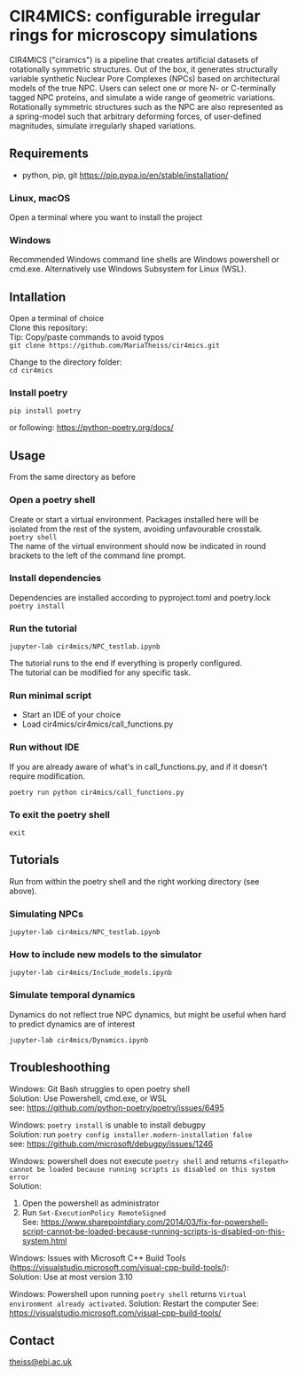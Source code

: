 # CIR4MICS: **c**onfigurable **i**rregular **r**ings **for** **mic**roscopy **s**imulations 
CIR4MICS ("ciramics") is a pipeline that creates artificial datasets of rotationally symmetric structures. 
Out of the box, it generates structurally variable synthetic Nuclear Pore Complexes (NPCs) based on architectural models of the true NPC. 
Users can select one or more N- or C-terminally tagged NPC proteins, and simulate a wide range of geometric variations. 
Rotationally symmetric structures such as the NPC are also represented as a spring-model such that arbitrary deforming forces, 
of user-defined magnitudes, simulate irregularly shaped variations. 

## Requirements    
- python, pip, git
https://pip.pypa.io/en/stable/installation/ 

### Linux, macOS
Open a terminal where you want to install the project  

### Windows 
Recommended Windows command line shells are Windows powershell or cmd.exe. 
Alternatively use Windows Subsystem for Linux (WSL). 


## Intallation 
Open a terminal of choice  
Clone this repository:  
Tip: Copy/paste commands to avoid typos  
`git clone https://github.com/MariaTheiss/cir4mics.git`  

Change to the directory folder:  
`cd cir4mics`  

### Install poetry 
`pip install poetry`

or following: 
https://python-poetry.org/docs/ 

## Usage
From the same directory as before 

### Open a poetry shell
Create or start a virtual environment. Packages installed here will be isolated from the rest of the system, avoiding unfavourable crosstalk.  
`poetry shell`  
The name of the virtual environment should now be indicated in round brackets to the left of the command line prompt. 

### Install dependencies 
Dependencies are installed according to pyproject.toml and poetry.lock  
`poetry install`  

### Run the tutorial 
`jupyter-lab cir4mics/NPC_testlab.ipynb`

The tutorial runs to the end if everything is properly configured.  
The tutorial can be modified for any specific task.  

### Run minimal script 

- Start an IDE of your choice 
- Load cir4mics/cir4mics/call_functions.py

### Run without IDE 
If you are already aware of what's in call_functions.py, and if it doesn't require modification.  

`poetry run python cir4mics/call_functions.py`  


### To exit the poetry shell 
`exit` 


## Tutorials 
Run from within the poetry shell and the right working directory (see above).  
### Simulating NPCs 
`jupyter-lab cir4mics/NPC_testlab.ipynb`

### How to include new models to the simulator 
`jupyter-lab cir4mics/Include_models.ipynb`

### Simulate temporal dynamics 
Dynamics do not reflect true NPC dynamics, but might be useful when hard to predict dynamics are of interest 

`jupyter-lab cir4mics/Dynamics.ipynb` 


## Troubleshoothing 

Windows: Git Bash struggles to open poetry shell  
Solution: Use Powershell, cmd.exe, or WSL  
see: https://github.com/python-poetry/poetry/issues/6495  

Windows: `poetry install` is unable to install debugpy  
Solution: run `poetry config installer.modern-installation false`  
see: https://github.com/microsoft/debugpy/issues/1246  

Windows: powershell does not execute `poetry shell` and returns 
`<filepath> cannot be loaded because running scripts is disabled on this system error`  
Solution:  
1. Open the powershell as administrator  
2. Run `Set-ExecutionPolicy RemoteSigned`  
See: https://www.sharepointdiary.com/2014/03/fix-for-powershell-script-cannot-be-loaded-because-running-scripts-is-disabled-on-this-system.html  

Windows: Issues with Microsoft C++ Build Tools (https://visualstudio.microsoft.com/visual-cpp-build-tools/):  
Solution: Use at most version 3.10  

Windows: Powershell upon running `poetry shell` returns `Virtual environment already activated`. 
Solution: Restart the computer 
See: https://visualstudio.microsoft.com/visual-cpp-build-tools/ 


## Contact 
theiss@ebi.ac.uk 
